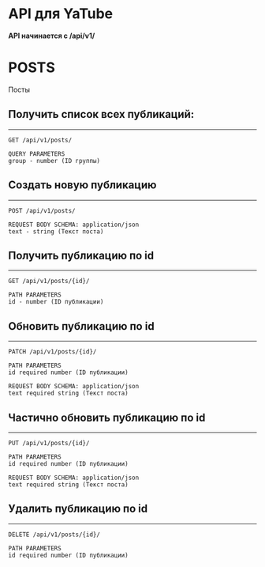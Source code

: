 # API для YaTube

**API начинается с /api/v1/**

# POSTS
Посты

## Получить список всех публикаций:
---------------------------------------
    GET /api/v1/posts/
    
    QUERY PARAMETERS 
    group - number (ID группы)


## Создать новую публикацию
---------------------------------------
    POST /api/v1/posts/    

    REQUEST BODY SCHEMA: application/json
    text - string (Текст поста)

## Получить публикацию по id    
---------------------------------------
    GET /api/v1/posts/{id}/

    PATH PARAMETERS
    id - number (ID публикации)

## Обновить публикацию по id
---------------------------------------
    PATCH /api/v1/posts/{id}/

    PATH PARAMETERS
    id required number (ID публикации)
    
    REQUEST BODY SCHEMA: application/json
    text required string (Текст поста)

## Частично обновить публикацию по id
---------------------------------------
    PUT /api/v1/posts/{id}/

    PATH PARAMETERS    
    id required number (ID публикации)
    
    REQUEST BODY SCHEMA: application/json
    text required string (Текст поста)

## Удалить публикацию по id
---------------------------------------
    DELETE /api/v1/posts/{id}/

    PATH PARAMETERS
    id required number (ID публикации)